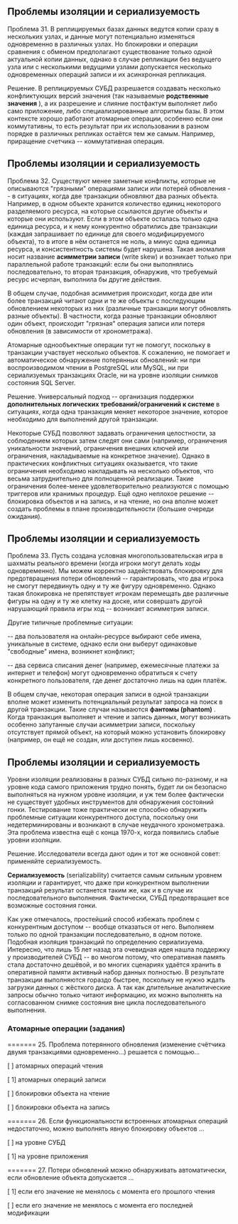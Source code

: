 ## Проблемы изоляции и сериализуемость

Проблема 31. В реплицируемых базах данных ведутся копии сразу в нескольких узлах, и данные могут потенциально изменяться одновременно в различных узлах. Но блокировки и операции сравнения с обменом предполагают существование только одной актуальной копии данных, однако в случае репликации без ведущего узла или с несколькими ведущими узлами допускается несколько одновременных операций записи и их асинхронная репликация.

Решение. В реплицируемых СУБД разрешается создавать несколько конфликтующих версий значения (так называемые  **родственные значения** ), а их разрешение и слияние постфактум выполняет либо само приложение, либо специализированные алгоритмы базы. В этом контексте хорошо работают атомарные операции, особенно если они коммутативны, то есть результат при их использовании в разном порядке в различных репликах остаётся тем же самым. Например, приращение счетчика -- коммутативная операция.


## Проблемы изоляции и сериализуемость

Проблема 32. Существуют менее заметные конфликты, которые не описываются "грязными" операциями записи или потерей обновления -- в ситуациях, когда две транзакции обновляют два разных объекта. Например, в одном объекте хранится количество единиц некоторого разделяемого ресурса, на которые ссылаются другие объекты и которые они используют. Если в этом объекте осталась только одна единица ресурса, и к нему конкурентно обратились две транзакции (каждая запрашивает по единице для своего модифицируемого объекта), то в итоге в нём останется не ноль, а минус одна единица ресурса, и консистентность системы будет нарушена. Такая аномалия носит название **асимметрии записи** (write skew) и возникает только при параллельной работе транзакций: если бы они выполнялись последовательно, то вторая транзакция, обнаружив, что требуемый ресурс исчерпан, выполнила бы другие действия.

В общем случае, подобная асимметрия происходит, когда две или более транзакций читают одни и те же объекты с последующим обновлением некоторых из них (различные транзакции могут обновлять разные объекты). В частности, когда разные транзакции обновляют один объект, происходит "грязная" операция записи или потеря обновления (в зависимости от хронометража).

Атомарные однообъектные операции тут не помогут, поскольку в транзакции участвует несколько объектов. К сожалению, не помогает и автоматическое обнаружение потерянных обновлений: ни при воспроизводимом чтении в PostgreSQL или MySQL, ни при сериализуемых транзакциях Oracle, ни на уровне изоляции снимков состояния SQL Server.

Решение. Универсальный подход -- организация поддержки **дополнительных логических требований/ограничений к системе** в ситуациях, когда одна транзакция меняет некоторое значение, которое необходимо для выполнений другой транзакции.

Некоторые СУБД позволяют задавать ограничения целостности, за соблюдением которых затем следят они сами (например, ограничения уникальности значений, ограничения внешних ключей или ограничения, накладываемые на конкретное значение). Однако в практических конфликтных ситуациях оказывается, что такие ограничения необходимо накладывать на несколько объектов, что весьма затруднительно для полноценной реализации. Такие ограничения более-менее удовлетворительно реализуются с помощью триггеров или хранимых процедур. Ещё одно неплохое решение -- блокировка объектов и на запись, и на чтение, но она вполне может создать проблемы в плане производительности (большие очереди ожидания).


## Проблемы изоляции и сериализуемость

Проблема 33. Пусть создана условная многопользовательская игра в шахматы реального времени (когда игроки могут делать ходы одновременно). Мы можем корректно задействовать блокировку для предотвращения потери обновлений -- гарантировать, что два игрока не смогут передвинуть одну и ту же фигуру одновременно. Однако такая блокировка не препятствует игрокам перемещать две различные фигуры на одну и ту же клетку на доске, или совершать другой нарушающий правила игры ход -- возникает асимметрия записи.

Другие типичные проблемные ситуации:

-- два пользователя на онлайн-ресурсе выбирают себе имена, уникальные в системе, однако если они выберут одинаковые "свободные" имена, возникнет конфликт;

-- два сервиса списания денег (например, ежемесячные платежи за интернет и телефон) могут одновременно обратиться к счету конкретного пользователя, где денег достаточно лишь на один платёж.

В общем случае, некоторая операция записи в одной транзакции вполне может изменить потенциальный результат запроса на поиск в другой транзакции. Такие случаи называются  **фантомы (phantom)** . Когда транзакция выполняет и чтение и запись данных, могут возникать особенно запутанные случаи асимметрии записи, поскольку отсутствует прямой объект, на который можно установить блокировку (например, он ещё не создан, или доступен лишь косвенно).


## Проблемы изоляции и сериализуемость

Уровни изоляции реализованы в разных СУБД сильно по-разному, и на уровне кода самого приложения трудно понять, будет ли он безопасно выполняться на нужном уровне изоляции, и уж тем более фактически не существует удобных инструментов для обнаружения состояний гонки. Тестирование тоже практически не способно обнаружить проблемные ситуации конкурентного доступа, поскольку они недетерминированы и возникают в случае неудачного хронометража. Эта проблема известна ещё с конца 1970-х, когда появились слабые уровни изоляции.

Решение. Исследователи всегда дают один и тот же основной совет: применяйте сериализуемость.

**Сериализуемость** (serializability) считается самым сильным уровнем изоляции и гарантирует, что даже при конкурентном выполнении транзакций результат останется таким же, как и в случае их последовательного выполнения. Фактически, СУБД предотвращает все возможные состояния гонки.

Как уже отмечалось, простейший способ избежать проблем с конкурентным доступом -- вообще отказаться от него. Выполняем только по одной транзакции последовательно, в одном потоке. Подобная изоляция транзакций по определению сериализуема. Интересно, что лишь 15 лет назад эта очевидная идея нашла поддержку у производителей СУБД -- во многом потому, что оперативная память стала достаточно дешёвой, и во многих сценариях удаётся хранить в оперативной памяти активный набор данных полностью. В результате транзакции выполняются гораздо быстрее, поскольку не нужно ждать загрузки данных с жёсткого диска. А так как длительные аналитические запросы обычно только читают информацию, их можно выполнять на согласованном снимке состояния вне цикла последовательного выполнения.


### Атомарные операции (задания)

======= 25. Проблема потерянного обновления (изменение счётчика двумя транзакциями одновременно...) решается с помощью...

[ ] атомарных операций чтения

[ 1] атомарных операций записи

[ ] блокировки объекта на чтение

[ ] блокировки объекта на запись

======= 26. Если функциональности встроенных атомарных операций недостаточно, можно выполнять явную блокировку объектов ...

[ ] на уровне СУБД

[ 1] на уровне приложения

======= 27. Потери обновлений можно обнаруживать автоматически, если обновление объекта допускается ...

[ 1] если его значение не менялось с момента его прошлого чтения

[ ] если его значение не менялось с момента его последней модификации
